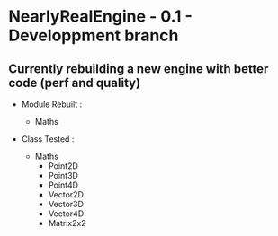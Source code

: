 # NearlyRealEngine - 0.1 - Developpment branch

## Currently rebuilding a new engine with better code (perf and quality)

* Module Rebuilt :
    * Maths

* Class Tested :
    * Maths
        * Point2D
        * Point3D
        * Point4D
        * Vector2D
        * Vector3D
        * Vector4D
        * Matrix2x2
